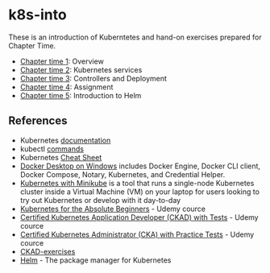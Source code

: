 # k8s-into

These is an introduction of Kuberntetes and hand-on exercises prepared for Chapter Time.

* [Chapter time 1](https://github.com/ebd622/k8s-into/blob/master/session_1.md): Overview
* [Chapter time 2](https://github.com/ebd622/k8s-into/blob/master/session_2.md): Kubernetes services
* [Chapter time 3](https://github.com/ebd622/k8s-into/blob/master/session_3.md): Controllers and Deployment
* [Chapter time 4](https://github.com/ebd622/k8s-into/blob/master/session_4.md): Assignment
* [Chapter time 5](https://github.com/ebd622/k8s-into/blob/master/session_5.md): Introduction to Helm


## References
* Kubernetes [documentation](https://kubernetes.io/docs/home/)
* kubectl [commands](https://kubernetes.io/docs/reference/generated/kubectl/kubectl-commands)
* Kubernetes [Cheat Sheet](https://kubernetes.io/docs/reference/kubectl/cheatsheet/)
* [Docker Desktop on Windows](https://docs.docker.com/docker-for-windows/install/) includes Docker Engine, Docker CLI client, Docker Compose, Notary, Kubernetes, and Credential Helper.
* [Kubernetes with Minikube](https://kubernetes.io/docs/setup/learning-environment/minikube/) is a tool that runs a single-node Kubernetes cluster inside a Virtual Machine (VM) on your laptop for users looking to try out Kubernetes or develop with it day-to-day
* [Kubernetes for the Absolute Beginners](https://www.udemy.com/course/learn-kubernetes/) - Udemy cource 
* [Certified Kubernetes Application Developer (CKAD) with Tests](https://www.udemy.com/course/certified-kubernetes-application-developer/) - Udemy cource
* [Certified Kubernetes Administrator (CKA) with Practice Tests](https://www.udemy.com/course/certified-kubernetes-administrator-with-practice-tests/) - Udemy cource
* [CKAD-exercises](https://github.com/dgkanatsios/CKAD-exercises)
* [Helm](https://helm.sh/) - The package manager for Kubernetes


